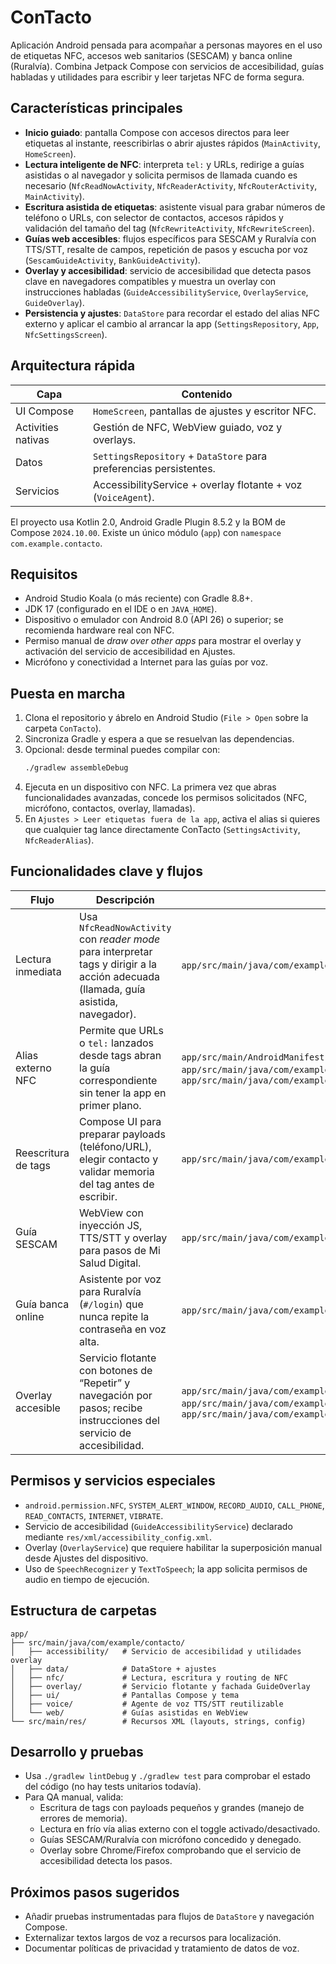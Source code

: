 # ConTacto

Aplicación Android pensada para acompañar a personas mayores en el uso de etiquetas NFC, accesos web sanitarios (SESCAM) y banca online (Ruralvía). Combina Jetpack Compose con servicios de accesibilidad, guías habladas y utilidades para escribir y leer tarjetas NFC de forma segura.

## Características principales

- **Inicio guiado**: pantalla Compose con accesos directos para leer etiquetas al instante, reescribirlas o abrir ajustes rápidos (`MainActivity`, `HomeScreen`).
- **Lectura inteligente de NFC**: interpreta `tel:` y URLs, redirige a guías asistidas o al navegador y solicita permisos de llamada cuando es necesario (`NfcReadNowActivity`, `NfcReaderActivity`, `NfcRouterActivity`, `MainActivity`).
- **Escritura asistida de etiquetas**: asistente visual para grabar números de teléfono o URLs, con selector de contactos, accesos rápidos y validación del tamaño del tag (`NfcRewriteActivity`, `NfcRewriteScreen`).
- **Guías web accesibles**: flujos específicos para SESCAM y Ruralvía con TTS/STT, resalte de campos, repetición de pasos y escucha por voz (`SescamGuideActivity`, `BankGuideActivity`).
- **Overlay y accesibilidad**: servicio de accesibilidad que detecta pasos clave en navegadores compatibles y muestra un overlay con instrucciones habladas (`GuideAccessibilityService`, `OverlayService`, `GuideOverlay`).
- **Persistencia y ajustes**: `DataStore` para recordar el estado del alias NFC externo y aplicar el cambio al arrancar la app (`SettingsRepository`, `App`, `NfcSettingsScreen`).

## Arquitectura rápida

| Capa | Contenido |
| --- | --- |
| UI Compose | `HomeScreen`, pantallas de ajustes y escritor NFC. |
| Activities nativas | Gestión de NFC, WebView guiado, voz y overlays. |
| Datos | `SettingsRepository` + `DataStore` para preferencias persistentes. |
| Servicios | AccessibilityService + overlay flotante + voz (`VoiceAgent`). |

El proyecto usa Kotlin 2.0, Android Gradle Plugin 8.5.2 y la BOM de Compose `2024.10.00`. Existe un único módulo (`app`) con `namespace` `com.example.contacto`.

## Requisitos

- Android Studio Koala (o más reciente) con Gradle 8.8+.
- JDK 17 (configurado en el IDE o en `JAVA_HOME`).
- Dispositivo o emulador con Android 8.0 (API 26) o superior; se recomienda hardware real con NFC.
- Permiso manual de *draw over other apps* para mostrar el overlay y activación del servicio de accesibilidad en Ajustes.
- Micrófono y conectividad a Internet para las guías por voz.

## Puesta en marcha

1. Clona el repositorio y ábrelo en Android Studio (`File > Open` sobre la carpeta `ConTacto`).
2. Sincroniza Gradle y espera a que se resuelvan las dependencias.
3. Opcional: desde terminal puedes compilar con:
   ```bash
   ./gradlew assembleDebug
   ```
4. Ejecuta en un dispositivo con NFC. La primera vez que abras funcionalidades avanzadas, concede los permisos solicitados (NFC, micrófono, contactos, overlay, llamadas).
5. En `Ajustes > Leer etiquetas fuera de la app`, activa el alias si quieres que cualquier tag lance directamente ConTacto (`SettingsActivity`, `NfcReaderAlias`).

## Funcionalidades clave y flujos

| Flujo | Descripción | Código relevante |
| --- | --- | --- |
| Lectura inmediata | Usa `NfcReadNowActivity` con *reader mode* para interpretar tags y dirigir a la acción adecuada (llamada, guía asistida, navegador). | `app/src/main/java/com/example/contacto/nfc/NfcReadNowActivity.kt` |
| Alias externo NFC | Permite que URLs o `tel:` lanzados desde tags abran la guía correspondiente sin tener la app en primer plano. | `app/src/main/AndroidManifest.xml`, `app/src/main/java/com/example/contacto/nfc/NfcAliasToggler.kt`, `app/src/main/java/com/example/contacto/MainActivity.kt` |
| Reescritura de tags | Compose UI para preparar payloads (teléfono/URL), elegir contacto y validar memoria del tag antes de escribir. | `app/src/main/java/com/example/contacto/nfc/NfcRewriteActivity.kt` |
| Guía SESCAM | WebView con inyección JS, TTS/STT y overlay para pasos de Mi Salud Digital. | `app/src/main/java/com/example/contacto/web/SescamGuideActivity.kt` |
| Guía banca online | Asistente por voz para Ruralvía (`#/login`) que nunca repite la contraseña en voz alta. | `app/src/main/java/com/example/contacto/web/BankGuideActivity.kt` |
| Overlay accesible | Servicio flotante con botones de “Repetir” y navegación por pasos; recibe instrucciones del servicio de accesibilidad. | `app/src/main/java/com/example/contacto/overlay/OverlayService.kt`, `app/src/main/java/com/example/contacto/overlay/GuideOverlay.kt`, `app/src/main/java/com/example/contacto/accessibility/GuideAccessibilityService.kt` |

## Permisos y servicios especiales

- `android.permission.NFC`, `SYSTEM_ALERT_WINDOW`, `RECORD_AUDIO`, `CALL_PHONE`, `READ_CONTACTS`, `INTERNET`, `VIBRATE`.
- Servicio de accesibilidad (`GuideAccessibilityService`) declarado mediante `res/xml/accessibility_config.xml`.
- Overlay (`OverlayService`) que requiere habilitar la superposición manual desde Ajustes del dispositivo.
- Uso de `SpeechRecognizer` y `TextToSpeech`; la app solicita permisos de audio en tiempo de ejecución.

## Estructura de carpetas

```text
app/
├── src/main/java/com/example/contacto/
│   ├── accessibility/   # Servicio de accesibilidad y utilidades overlay
│   ├── data/            # DataStore + ajustes
│   ├── nfc/             # Lectura, escritura y routing de NFC
│   ├── overlay/         # Servicio flotante y fachada GuideOverlay
│   ├── ui/              # Pantallas Compose y tema
│   ├── voice/           # Agente de voz TTS/STT reutilizable
│   └── web/             # Guías asistidas en WebView
└── src/main/res/        # Recursos XML (layouts, strings, config)
```

## Desarrollo y pruebas

- Usa `./gradlew lintDebug` y `./gradlew test` para comprobar el estado del código (no hay tests unitarios todavía).
- Para QA manual, valida:
  - Escritura de tags con payloads pequeños y grandes (manejo de errores de memoria).
  - Lectura en frío vía alias externo con el toggle activado/desactivado.
  - Guías SESCAM/Ruralvía con micrófono concedido y denegado.
  - Overlay sobre Chrome/Firefox comprobando que el servicio de accesibilidad detecta los pasos.

## Próximos pasos sugeridos

- Añadir pruebas instrumentadas para flujos de `DataStore` y navegación Compose.
- Externalizar textos largos de voz a recursos para localización.
- Documentar políticas de privacidad y tratamiento de datos de voz.

